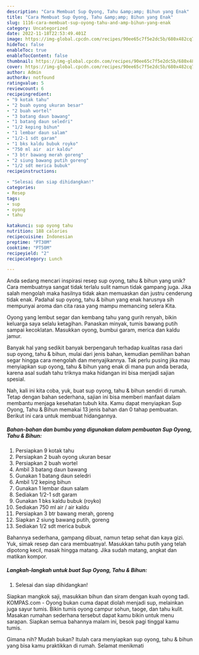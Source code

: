 ```yaml
---
description: "Cara Membuat Sup Oyong, Tahu &amp;amp; Bihun yang Enak"
title: "Cara Membuat Sup Oyong, Tahu &amp;amp; Bihun yang Enak"
slug: 1116-cara-membuat-sup-oyong-tahu-and-amp-bihun-yang-enak
category: Uncategorized
date: 2022-11-18T22:53:49.401Z
image: https://img-global.cpcdn.com/recipes/90ee65c7f5e2dc5b/680x482cq70/sup-oyong-tahu-bihun-foto-resep-utama.jpg
hideToc: false
enableToc: true
enableTocContent: false
thumbnail: https://img-global.cpcdn.com/recipes/90ee65c7f5e2dc5b/680x482cq70/sup-oyong-tahu-bihun-foto-resep-utama.jpg
cover: https://img-global.cpcdn.com/recipes/90ee65c7f5e2dc5b/680x482cq70/sup-oyong-tahu-bihun-foto-resep-utama.jpg
author: Admin
authorAv: notfound
ratingvalue: 5
reviewcount: 6
recipeingredient:
- "9 kotak tahu"
- "2 buah oyong ukuran besar"
- "2 buah wortel"
- "3 batang daun bawang"
- "1 batang daun seledri"
- "1/2 keping bihun"
- "1 lembar daun salam"
- "1/2-1 sdt garam"
- "1 bks kaldu bubuk royko"
- "750 ml air  air kaldu"
- "3 btr bawang merah goreng"
- "2 siung bawang putih goreng"
- "1/2 sdt merica bubuk"
recipeinstructions:

- "Selesai dan siap dihidangkan!"
categories:
- Resep
tags:
- sup
- oyong
- tahu

katakunci: sup oyong tahu 
nutrition: 188 calories
recipecuisine: Indonesian
preptime: "PT30M"
cooktime: "PT50M"
recipeyield: "2"
recipecategory: Lunch

---
```





Anda sedang mencari inspirasi resep sup oyong, tahu &amp; bihun yang unik? Cara membuatnya sangat tidak terlalu sulit namun tidak gampang juga. Jika salah mengolah maka hasilnya tidak akan memuaskan dan justru cenderung tidak enak. Padahal sup oyong, tahu &amp; bihun yang enak harusnya sih mempunyai aroma dan cita rasa yang mampu memancing selera Kita.





Oyong yang lembut segar dan kembang tahu yang gurih renyah, bikin keluarga saya selalu ketagihan. Panaskan minyak, tumis bawang putih sampai kecoklatan. Masukkan oyong, bumbui garam, merica dan kaldu jamur.

Banyak hal yang sedikit banyak berpengaruh terhadap kualitas rasa dari sup oyong, tahu &amp; bihun, mulai dari jenis bahan, kemudian pemilihan bahan segar hingga cara mengolah dan menyajikannya. Tak perlu pusing jika mau menyiapkan sup oyong, tahu &amp; bihun yang enak di mana pun anda berada, karena asal sudah tahu triknya maka hidangan ini bisa menjadi sajian spesial.






Nah, kali ini kita coba, yuk, buat sup oyong, tahu &amp; bihun sendiri di rumah. Tetap dengan bahan sederhana, sajian ini bisa memberi manfaat dalam membantu menjaga kesehatan tubuh kita. Kamu dapat menyiapkan Sup Oyong, Tahu &amp; Bihun memakai 13 jenis bahan dan 0 tahap pembuatan. Berikut ini cara untuk membuat hidangannya.

<!--inarticleads1-->

##### Bahan-bahan dan bumbu yang digunakan dalam pembuatan Sup Oyong, Tahu &amp; Bihun:

1. Persiapkan 9 kotak tahu
1. Persiapkan 2 buah oyong ukuran besar
1. Persiapkan 2 buah wortel
1. Ambil 3 batang daun bawang
1. Gunakan 1 batang daun seledri
1. Ambil 1/2 keping bihun
1. Gunakan 1 lembar daun salam
1. Sediakan 1/2-1 sdt garam
1. Gunakan 1 bks kaldu bubuk (royko)
1. Sediakan 750 ml air / air kaldu
1. Persiapkan 3 btr bawang merah, goreng
1. Siapkan 2 siung bawang putih, goreng
1. Sediakan 1/2 sdt merica bubuk


Bahannya sederhana, gampang dibuat, namun tetap sehat dan kaya gizi. Yuk, simak resep dan cara membuatnya!. Masukkan tahu putih yang telah dipotong kecil, masak hingga matang. Jika sudah matang, angkat dan matikan kompor. 

<!--inarticleads2-->

##### Langkah-langkah untuk buat Sup Oyong, Tahu &amp; Bihun:


1. Selesai dan siap dihidangkan!

Siapkan mangkok saji, masukkan bihun dan siram dengan kuah oyong tadi. KOMPAS.com - Oyong bukan cuma dapat diolah menjadi sup, melainkan juga sayur tumis. Bikin tumis oyong campur sohun, taoge, dan tahu kulit. Masakan rumahan sederhana tersebut dapat kamu bikin untuk menu sarapan. Siapkan semua bahannya malam ini, besok pagi tinggal kamu tumis. 

Gimana nih? Mudah bukan? Itulah cara menyiapkan sup oyong, tahu &amp; bihun yang bisa kamu praktikkan di rumah. Selamat menikmati
